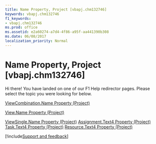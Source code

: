 ```yaml
---
title: Name Property, Project [vbapj.chm132746]
keywords: vbapj.chm132746
f1_keywords:
- vbapj.chm132746
ms.prod: office
ms.assetid: e2a60274-a7d4-4f86-a95f-aa441390b308
ms.date: 06/08/2017
localization_priority: Normal
---
```



# Name Property, Project [vbapj.chm132746]

Hi there! You have landed on one of our F1 Help redirector pages. Please select the topic you were looking for below.

[ViewCombination.Name Property (Project)](https://msdn.microsoft.com/library/8b3be3ad-bbba-b76f-a239-6918cf904529%28Office.15%29.aspx)

[View.Name Property (Project)](https://msdn.microsoft.com/library/81dd6947-763a-f5f1-3313-e01a42e590db%28Office.15%29.aspx)

[ViewSingle.Name Property (Project)](https://msdn.microsoft.com/library/ba106d83-4451-7065-b032-acc15c17bc2a%28Office.15%29.aspx)
[Assignment.Text4 Property (Project)](https://msdn.microsoft.com/library/1690718d-d1f2-f4fb-eff1-50719a6cc05c%28Office.15%29.aspx)
[Task.Text4 Property (Project)](https://msdn.microsoft.com/library/e325fa01-4bbb-6a28-4261-6b5a9f80a53f%28Office.15%29.aspx)
[Resource.Text4 Property (Project)](https://msdn.microsoft.com/library/ff1f7654-507c-b7eb-5b0d-997663ca2475%28Office.15%29.aspx)

[!include[Support and feedback](~/includes/feedback-boilerplate.md)]